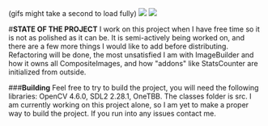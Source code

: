 (gifs might take a second to load fully)
![](https://media.discordapp.net/attachments/753342435656204288/1146568085982163134/ezgif.com-optimize.gif) 
![](https://media.discordapp.net/attachments/534135162754170881/1146568950478540921/gif_auto.gif)

#**STATE OF THE PROJECT**
I work on this project when I have free time so it is not as polished as it can be. 
It is semi-actively being worked on, and there are a few more things I would like to add before distributing.
Refactoring will be done, the most unsatisfied I am with ImageBuilder and how it owns all CompositeImages,
and how "addons" like StatsCounter are initialized from outside.

###**Building**
Feel free to try to build the project, you will need the following libraries: OpenCV 4.6.0, SDL2 2.28.1, OneTBB. 
The classes folder is src.
I am currently working on this project alone, so I am yet to make a proper way to build the project. 
If you run into any issues contact me.
